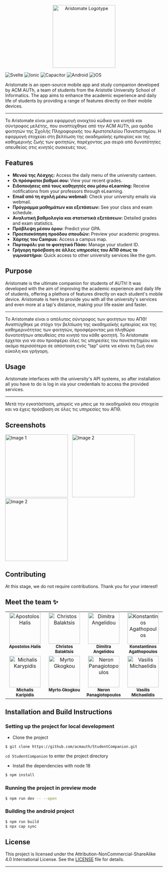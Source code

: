 
<p align="center">
  <img src="https://github.com/acmauth/StudentCompanion/assets/18248043/5bfac992-57e5-4e6f-94b8-28d9a7d05215" alt="Aristomate Logotype" height="200" />
</p>


![Svelte](https://img.shields.io/badge/Svelte-4A4A55?style=for-the-badge&logo=svelte&logoColor=FF3E00)
![Ionic](https://img.shields.io/badge/Ionic-3880FF?style=for-the-badge&logo=ionic&logoColor=white)
![Capacitor](https://img.shields.io/badge/Capacitor-119EFF?style=for-the-badge&logo=capacitor&logoColor=white)
![Android](https://img.shields.io/badge/Android-34a853?style=for-the-badge&logo=android&logoColor=white)
![iOS](https://img.shields.io/badge/iOS-000000?style=for-the-badge&logo=ios&logoColor=white)

Aristomate is an open-source mobile app and study companion developed by ACM AUTh, a team of students from the Aristotle University School of Informatics. The app aims to enhance the academic experience and daily life of students by providing a range of features directly on their mobile devices.

---

Το Aristomate είναι μια εφαρμογή ανοιχτού κώδικα για κινητά και σύντροφος μελέτης, που αναπτύχθηκε από την ACM AUTh, μια ομάδα φοιτητών της Σχολής Πληροφορικής του Αριστοτελείου Πανεπιστημίου. Η εφαρμογή στοχεύει στη βελτίωση της ακαδημαϊκής εμπειρίας και της καθημερινής ζωής των φοιτητών, παρέχοντας μια σειρά από δυνατότητες απευθείας στις κινητές συσκευές τους.

## Features

- **Μενού της Λέσχης:** Access the daily menu of the university canteen.
- **Οι πρόσφατοι βαθμοί σου:** View your recent grades.
- **Ειδοποιήσεις από τους καθηγητές σου μέσω eLearning:** Receive notifications from your professors through eLearning.
- **Email από τη σχολή μέσω webmail:** Check your university emails via webmail.
- **Πρόγραμμα μαθημάτων και εξετάσεων:** See your class and exam schedule.
- **Αναλυτική βαθμολογία και στατιστικά εξετάσεων:** Detailed grades and exam statistics.
- **Πρόβλεψη μέσου όρου:** Predict your GPA.
- **Προεπισκόπηση προόδου σπουδών:** Preview your academic progress.
- **Χάρτης του Campus:** Access a campus map.
- **Πορτοφόλι για το φοιτητικό Πάσο:** Manage your student ID.
- **Γρήγορη πρόσβαση σε άλλες υπηρεσίες του ΑΠΘ όπως το γυμναστήριο:** Quick access to other university services like the gym.

## Purpose

Aristomate is the ultimate companion for students of AUTh! It was developed with the aim of improving the academic experience and daily life of students, offering a plethora of features directly on each student's mobile device. Aristomate is here to provide you with all the university's services and even more at a tap's distance, making your life easier and faster.

---
Το Aristomate είναι ο απόλυτος σύντροφος των φοιτητων του ΑΠΘ! Αναπτύχθηκε με στόχο την βελτίωση της ακαδημαϊκής εμπειρίας και της καθημερινότητας των φοιτητών, προσφέροντας μια πληθώρα δυνατοτήτων απευθείας στο κινητό του κάθε φοιτητή. Το Aristomate έρχεται για να σου προσφέρει όλες τις υπηρεσίες του πανεπιστημίου και ακόμα περισσότερα σε απόσταση ενός “tap” ώστε να κάνει τη ζωή σου εύκολη και γρήγορη.

## Usage
Aristomate interfaces with the university's API systems, so after installation all you have to do is log in via your credentials to access the provided services.

---
Μετά την εγκατάσταση, μπορείς να μπεις με τα ακαδημαϊκά σου στοιχεία και να έχεις πρόσβαση σε όλες τις υπηρεσίες του ΑΠΘ.

## Screenshots

<p float="left">
  <img src="https://github.com/acmauth/StudentCompanion/assets/18248043/dca7567d-913f-49b6-9edc-42fbf84747d5" alt="Image 1" style="height:200px; margin-right: 10px;">
  <img src="https://github.com/acmauth/StudentCompanion/assets/18248043/c3c57370-0882-42fd-a836-7fd67ac2f9b2" alt="Image 2" style="height:200px; margin-right: 10px;">
  <img src="https://github.com/acmauth/StudentCompanion/assets/18248043/62c836ad-16c0-460c-8a86-7c304e2cf243" alt="Image 2" style="height:200px; margin-right: 10px;">
</p>


## Contributing

At this stage, we do not require contributions. Thank you for your interest!

## Meet the team ✨
<!-- 
    Apostolos Halis
    Christos Balaktsis
    Dimitra Angelidou
    Konstantinos Agathopoulos
    Michalis Karypidis
    Myrto Gkogkou
    Neron Panagiotopoulos
    Vasilis Michaelidis
 -->
<table>
    <tbody>
        <tr>
            <td align="center" valign="top" width="25%">
                <a href="https://github.com/TolisSth">
                    <img src="https://avatars.githubusercontent.com/u/93685610?v=4?s=100" width="100px;" alt="Apostolos Halis"/>
                    <br />
                    <sub><b>Apostolos Halis</b></sub>
                </a>
            </td>
            <td align="center" valign="top" width="25%">
                <a href="https://github.com/balaktsisc">
                    <img src="https://avatars.githubusercontent.com/u/74056421?v=4?s=100" width="100px;" alt="Christos Balaktsis"/>
                    <br />
                    <sub><b>Christos Balaktsis</b></sub>
                </a>
            </td>
            <td align="center" valign="top" width="25%">
                <a href="https://github.com/dangelidou">
                    <img src="https://avatars.githubusercontent.com/u/115474360?v=4?s=100" width="100px;" alt="Dimitra Angelidou"/>
                    <br />
                    <sub><b>Dimitra Angelidou</b></sub>
                </a>
            </td>
            <td align="center" valign="top" width="25%">
                <a href="https://github.com/Kostaga">
                    <img src="https://avatars.githubusercontent.com/u/59094550?v=4?s=100" width="100px;" alt="Konstantinos Agathopoulos"/>
                    <br />
                    <sub><b>Konstantinos Agathopoulos</b></sub>
                </a>
            </td>
            </tr>
            <tr>
            <td align="center" valign="top" width="25%">
                <a href="https://github.com/VirtualVirtuosoV1">
                    <img src="https://avatars.githubusercontent.com/u/110724304?v=4?s=100" width="100px;" alt="Michalis Karypidis"/>
                    <br />
                    <sub><b>Michalis Karipidis</b></sub>
                </a>
            </td>
            <td align="center" valign="top" width="25%">
                <a href="https://github.com/itsMyrto">
                    <img src="https://avatars.githubusercontent.com/u/75997814?v=4?s=100" width="100px;" alt="Myrto Gkogkou"/>
                    <br />
                    <sub><b>Myrto Gkogkou</b></sub>
                </a>
            </td>
            <td align="center" valign="top" width="25%">
                <a href="https://github.com/neron-png">
                    <img src="https://avatars.githubusercontent.com/u/18248043?v=4?s=100" width="100px;" alt="Neron Panagiotopoulos"/>
                    <br />
                    <sub><b>Neron Panagiotopoulos</b></sub>
                </a>
            </td>
            </td>
            <td align="center" valign="top" width="25%">
                <a href="https://github.com/VasilisMicha">
                    <img src="https://avatars.githubusercontent.com/u/145148992?v=4?s=100" width="100px;" alt="Vasilis Michaelidis"/>
                    <br />
                    <sub><b>Vasilis Michaelidis</b></sub>
                </a>
            </td>
        </tr>
    </tbody>
</table>

## Installation and Build Instructions

### Setting up the project for local development
- Clone the project
```bash
$ git clone https://github.com/acmauth/StudentCompanion.git
```

`cd StudentCompanion` to enter the project directory

- Install the dependencies with node 18
```bash
$ npm install
```

### Running the project in preview mode
```bash
$ npm run dev -- --open
```

### Building the android project
```bash
$ npm run build
$ npx cap sync
```

## License

This project is licensed under the Attribution-NonCommercial-ShareAlike 4.0 International License. See the [LICENSE](LICENSE) file for details.

---



